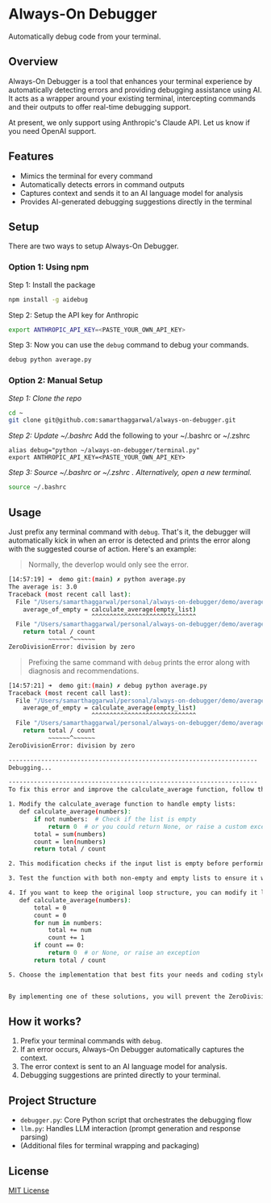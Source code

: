 # Always-On Debugger

Automatically debug code from your terminal.

## Overview

Always-On Debugger is a tool that enhances your terminal experience by automatically detecting errors and providing debugging assistance using AI. It acts as a wrapper around your existing terminal, intercepting commands and their outputs to offer real-time debugging support.

At present, we only support using Anthropic's Claude API. Let us know if you need OpenAI support.

## Features

- Mimics the terminal for every command
- Automatically detects errors in command outputs
- Captures context and sends it to an AI language model for analysis
- Provides AI-generated debugging suggestions directly in the terminal

## Setup
There are two ways to setup Always-On Debugger.

### Option 1: Using npm

Step 1: Install the package
```bash
npm install -g aidebug
```
Step 2: Setup the API key for Anthropic

```bash
export ANTHROPIC_API_KEY=<PASTE_YOUR_OWN_API_KEY>
```

Step 3: Now you can use the `debug` command to debug your commands.
```bash
debug python average.py
```

### Option 2: Manual Setup
_Step 1: Clone the repo_
```bash
cd ~
git clone git@github.com:samarthaggarwal/always-on-debugger.git
```

_Step 2: Update ~/.bashrc_
Add the following to your ~/.bashrc or ~/.zshrc
```
alias debug="python ~/always-on-debugger/terminal.py"
export ANTHROPIC_API_KEY=<PASTE_YOUR_OWN_API_KEY>
```

_Step 3: Source ~/.bashrc or ~/.zshrc . Alternatively, open a new terminal._
```bash
source ~/.bashrc
```

## Usage

Just prefix any terminal command with `debug`. That's it, the debugger will automatically kick in when an error is detected and prints the error along with the suggested course of action. Here's an example:

> Normally, the deverlop would only see the error.
```bash
[14:57:19] ➜  demo git:(main) ✗ python average.py
The average is: 3.0
Traceback (most recent call last):
  File "/Users/samarthaggarwal/personal/always-on-debugger/demo/average.py", line 15, in <module>
    average_of_empty = calculate_average(empty_list)
                       ^^^^^^^^^^^^^^^^^^^^^^^^^^^^^
  File "/Users/samarthaggarwal/personal/always-on-debugger/demo/average.py", line 7, in calculate_average
    return total / count
           ~~~~~~^~~~~~~
ZeroDivisionError: division by zero
```

> Prefixing the same command with `debug` prints the error along with diagnosis and recommendations.

```bash
[14:57:21] ➜  demo git:(main) ✗ debug python average.py
Traceback (most recent call last):
  File "/Users/samarthaggarwal/personal/always-on-debugger/demo/average.py", line 15, in <module>
    average_of_empty = calculate_average(empty_list)
                       ^^^^^^^^^^^^^^^^^^^^^^^^^^^^^
  File "/Users/samarthaggarwal/personal/always-on-debugger/demo/average.py", line 7, in calculate_average
    return total / count
           ~~~~~~^~~~~~~
ZeroDivisionError: division by zero

---------------------------------------------------------------------
Debugging...

---------------------------------------------------------------------
To fix this error and improve the calculate_average function, follow these steps:

1. Modify the calculate_average function to handle empty lists:
   def calculate_average(numbers):
       if not numbers:  # Check if the list is empty
           return 0  # or you could return None, or raise a custom exception
       total = sum(numbers)
       count = len(numbers)
       return total / count

2. This modification checks if the input list is empty before performing any calculations. If it is empty, it returns 0 (or you could choose to return None or raise a custom exception, depending on how you want to handle this case).

3. Test the function with both non-empty and empty lists to ensure it works correctly in all cases.

4. If you want to keep the original loop structure, you can modify it like this:
   def calculate_average(numbers):
       total = 0
       count = 0
       for num in numbers:
           total += num
           count += 1
       if count == 0:
           return 0  # or None, or raise an exception
       return total / count

5. Choose the implementation that best fits your needs and coding style.


By implementing one of these solutions, you will prevent the ZeroDivisionError and handle empty lists gracefully.
```

## How it works?
1. Prefix your terminal commands with `debug`.
2. If an error occurs, Always-On Debugger automatically captures the context.
3. The error context is sent to an AI language model for analysis.
4. Debugging suggestions are printed directly to your terminal.

## Project Structure

- `debugger.py`: Core Python script that orchestrates the debugging flow
- `llm.py`: Handles LLM interaction (prompt generation and response parsing)
- (Additional files for terminal wrapping and packaging)

## License

[MIT License](LICENSE)